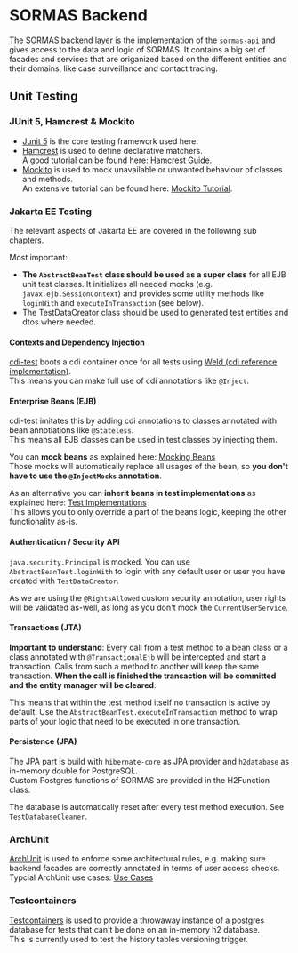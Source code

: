 # SORMAS Backend 

The SORMAS backend layer is the implementation of the `sormas-api` and gives access to the data and logic of SORMAS. It contains a big set of facades and services that are origanized based on the different entities and their domains, like case surveillance and contact tracing.

## Unit Testing

### JUnit 5, Hamcrest & Mockito
* [Junit 5](https://junit.org/junit5/) is the core testing framework used here.
* [Hamcrest](https://hamcrest.org/JavaHamcrest/index) is used to define declarative matchers.\
  A good tutorial can be found here: [Hamcrest Guide](https://www.baeldung.com/java-junit-hamcrest-guide).
* [Mockito](https://site.mockito.org/) is used to mock unavailable or unwanted behaviour of classes and methods.\
  An extensive tutorial can be found here: [Mockito Tutorial](https://www.baeldung.com/mockito-series).

### Jakarta EE Testing
The relevant aspects of Jakarta EE are covered in the following sub chapters.

Most important:
* **The `AbstractBeanTest` class should be used as a super class** for all EJB unit test classes. It initializes all needed mocks (e.g. `javax.ejb.SessionContext`) and provides some utility methods like `loginWith` and `executeInTransaction` (see below).
* The TestDataCreator class should be used to generated test entities and dtos where needed.

#### Contexts and Dependency Injection
[cdi-test](https://cdi-test.hilling.de/) boots a cdi container once for all tests using [Weld (cdi reference implementation)](http://weld.cdi-spec.org/).\
This means you can make full use of cdi annotations like `@Inject`.

#### Enterprise Beans (EJB)
cdi-test imitates this by adding cdi annotations to classes annotated with bean annotiations like `@Stateless`.\
This means all EJB classes can be used in test classes by injecting them.

You can **mock beans** as explained here: [Mocking Beans](https://cdi-test.hilling.de/#mocking-beans)\
Those mocks will automatically replace all usages of the bean, so **you don't have to use the `@InjectMocks` annotation**.

As an alternative you can **inherit beans in test implementations** as explained here: [Test Implementations](https://cdi-test.hilling.de/#test-implementations)\
This allows you to only override a part of the beans logic, keeping the other functionality as-is.

#### Authentication / Security API
`java.security.Principal` is mocked. You can use `AbstractBeanTest.loginWith` to login with any default user or user you have created with `TestDataCreator`.

As we are using the `@RightsAllowed` custom security annotation, user rights will be validated as-well, as long as you don't mock the `CurrentUserService`.

#### Transactions (JTA)
**Important to understand**: Every call from a test method to a bean class or a class annotated with `@TransactionalEjb` will be intercepted and start a transaction. Calls from such a method to another will keep the same transaction. **When the call is finished the transaction will be committed and the entity manager will be cleared**.

This means that within the test method itself no transaction is active by default. Use the `AbstractBeanTest.executeInTransaction` method to wrap parts of your logic that need to be executed in one transaction.

#### Persistence (JPA)
The JPA part is build with `hibernate-core` as JPA provider and `h2database` as in-memory double for PostgreSQL.\
Custom Postgres functions of SORMAS are provided in the H2Function class.

The database is automatically reset after every test method execution. See `TestDatabaseCleaner`.

### ArchUnit
[ArchUnit](https://www.archunit.org/) is used to enforce some architectural rules, e.g. making sure backend facades are correctly annotated in terms of user access checks.\
Typcial ArchUnit use cases: [Use Cases](https://www.archunit.org/use-cases)

### Testcontainers
[Testcontainers](https://www.testcontainers.org/) is used to provide a throwaway instance of a postgres database for tests that can't be done on an in-memory h2 database.\
This is currently used to test the history tables versioning trigger.